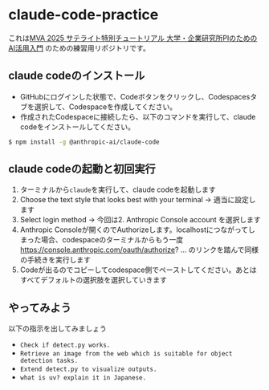 # claude-code-practice

これは[MVA 2025 サテライト特別チュートリアル 大学・企業研究所PIのためのAI活用入門](https://sites.google.com/view/mva2025-ai-tutorial/home) のための練習用リポジトリです。

## claude codeのインストール

- GitHubにログインした状態で、Codeボタンをクリックし、Codespacesタブを選択して、Codespaceを作成してください。
- 作成されたCodespaceに接続したら、以下のコマンドを実行して、claude codeをインストールしてください。

```bash
$ npm install -g @anthropic-ai/claude-code
```

## claude codeの起動と初回実行

1. ターミナルから`claude`を実行して、claude codeを起動します
2. Choose the text style that looks best with your terminal -> 適当に設定します
3. Select login method -> 今回は2. Anthropic Console account を選択します
4. Anthropic Consoleが開くのでAuthorizeします。localhostにつながってしまった場合、codespaceのターミナルからもう一度 https://console.anthropic.com/oauth/authorize? ... のリンクを踏んで同様の手続きを実行します
5. Codeが出るのでコピーしてcodespace側でペーストしてください。あとはすべてデフォルトの選択肢を選択していきます

## やってみよう

以下の指示を出してみましょう
- `Check if detect.py works.`
- `Retrieve an image from the web which is suitable for object detection tasks.`
- `Extend detect.py to visualize outputs.`
- `what is uv? explain it in Japanese.`

